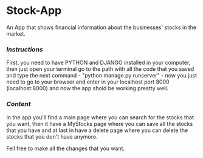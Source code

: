 # Stock-App
An App that shows financial information about the businesses' stocks in the market.

<h3><i>Instructions</i></h3>
<p>First, you need to have PYTHON and DJANGO installed in your computer, then just open your terminal go to the path with all the code that you saved and type the next command - "python manage.py runserver" - now you just need to go to your browser and enter in your localhost port 8000 (localhost:8000) and now the app shold be working preatty well.</p>

<h3><i>Content</i></h3>
<p>In the app you'll find a main page where you can search for the stocks that you want, then it have a MyStocks page where you can save all the stocks that you have and at last in have a delete page where you can delete the stocks that you don't have anymore.</p>
<p>Fell free to make all the changes that you want.</p>

